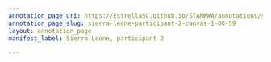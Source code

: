 ```yaml
---
annotation_page_uri: https://EstrellaSC.github.io/STAMWWA/annotations/sierra-leone-participant-2-canvas-1-00-59.json
annotation_page_slug: sierra-leone-participant-2-canvas-1-00-59
layout: annotation_page
manifest_label: Sierra Leone, participant 2

---
```

